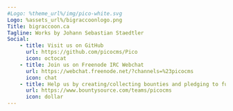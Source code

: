 ```yaml
---
#Logo: %theme_url%/img/pico-white.svg
Logo: %assets_url%/bigraccoonlogo.png
Title: bigraccoon.ca
Tagline: Works by Johann Sebastian Staedtler
Social:
    - title: Visit us on GitHub
      url: https://github.com/picocms/Pico
      icon: octocat
    - title: Join us on Freenode IRC Webchat
      url: https://webchat.freenode.net/?channels=%23picocms
      icon: chat
    - title: Help us by creating/collecting bounties and pledging to fundraisers
      url: https://www.bountysource.com/teams/picocms
      icon: dollar
---
```

